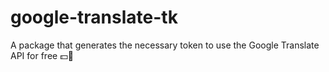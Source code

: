 # google-translate-tk
A package that generates the necessary token to use the Google Translate API for free :dollar::no_entry_sign:
